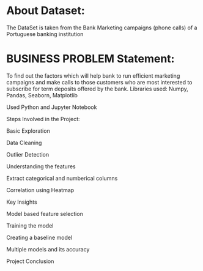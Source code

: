# About Dataset:

The DataSet is taken from the Bank Marketing campaigns (phone calls) of a Portuguese banking institution

# BUSINESS PROBLEM Statement:

To find out the factors which will help bank to run efficient marketing campaigns and make calls to those customers who are most interested to subscribe for term deposits offered by the bank. Libraries used: Numpy, Pandas, Seaborn, Matplotlib

Used Python and Jupyter Notebook

Steps Involved in the Project:

Basic Exploration

Data Cleaning

Outlier Detection

Understanding the features

Extract categorical and numberical columns

Correlation using Heatmap

Key Insights

Model based feature selection

Training the model

Creating a baseline model

Multiple models and its accuracy

Project Conclusion
